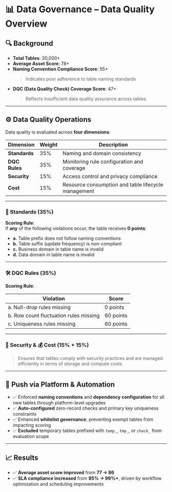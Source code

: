 # 📊 Data Governance – Data Quality Overview

## 🔍 Background

- **Total Tables**: 30,000+  
- **Average Asset Score**: 78+  
- **Naming Convention Compliance Score**: 55+  
  > Indicates poor adherence to table naming standards  
- **DQC (Data Quality Check) Coverage Score**: 47+  
  > Reflects insufficient data quality assurance across tables

---

## ⚙️ Data Quality Operations

Data quality is evaluated across **four dimensions**:

| Dimension | Weight | Description |
|-----------|--------|-------------|
| **Standards** | 35% | Naming and domain consistency |
| **DQC Rules** | 35% | Monitoring rule configuration and coverage |
| **Security** | 15% | Access control and privacy compliance |
| **Cost** | 15% | Resource consumption and table lifecycle management |

---

### 🧩 Standards (35%)

**Scoring Rule**:  
If **any** of the following violations occur, the table receives **0 points**:

- **a.** Table prefix does not follow naming conventions  
- **b.** Table suffix (update frequency) is non-compliant  
- **c.** Business domain in table name is invalid  
- **d.** Data domain in table name is invalid  

---

### 🛠️ DQC Rules (35%)

**Scoring Rule**:

| Violation | Score |
|-----------|-------|
| a. Null-drop rules missing | 0 points |
| b. Row count fluctuation rules missing | 60 points |
| c. Uniqueness rules missing | 60 points |

---

### 🔐 Security & 💰 Cost (15% + 15%)

> Ensures that tables comply with security practices and are managed efficiently in terms of storage and compute costs.

---

## 🚀 Push via Platform & Automation

- ✅ Enforced **naming conventions** and **dependency configuration** for all new tables through platform-level upgrades  
- ✅ **Auto-configured** zero-record checks and primary key uniqueness constraints  
- ✅ Enhanced **whitelist governance**, preventing exempt tables from impacting scoring  
- ✅ **Excluded** temporary tables prefixed with `temp_`, `tmp_`, or `check_` from evaluation scope

---

## 📈 Results

- ✅ **Average asset score improved** from **77 → 86**  
- ✅ **SLA compliance increased** from **95% → 99%+**, driven by workflow optimization and scheduling improvements
